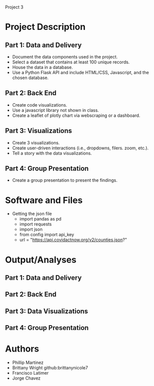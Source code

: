Project 3

# Project Description 

## Part 1: Data and Delivery
- Document the data components used in the project.
- Select a dataset that contains at least 100 unique records.
- House the data in a database.
- Use a Python Flask API and include HTML/CSS, Javascript, and the chosen database. 

## Part 2: Back End
- Create code visualizations.
- Use a javascript library not shown in class.
- Create a leaflet of plotly chart via webscraping or a dashboard.

## Part 3: Visualizations
- Create 3 visualizations. 
- Create user-driven interactions (i.e., dropdowns, filers. zoom, etc.).
- Tell a story with the data visualizations. 

## Part 4: Group Presentation
- Create a group presentation to present the findings.

# Software and Files
- Getting the json file
  - import pandas as pd
  - import requests
  - import json
  - from config import api_key
  - url = "https://api.covidactnow.org/v2/counties.json?"


# Output/Analyses

## Part 1: Data and Delivery

## Part 2: Back End

## Part 3: Data Visualizations

## Part 4: Group Presentation



# Authors 
- Phillip Martinez
- Brittany Wright github:brittanynicole7
- Francisco Latimer
- Jorge Chavez
